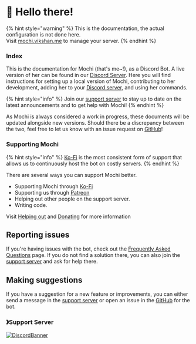 # 👋 Hello there!

{% hint style="warning" %} This is the documentation, the actual configuration
is not done here.\
Visit [mochi.vikshan.me](https://mochi.vikshan.me) to manage your server. {% endhint %}

### Index

This is the documentation for Mochi (that's me\~!), as a Discord Bot. A live
version of her can be found in our
[Discord Server](https://discord.gg/uMgS9evnmv). Here you will find instructions
for setting up a local version of Mochi, contributing to her development, adding
her to your [Discord server](https://discord.gg/uMgS9evnmv), and using her
commands.

{% hint style="info" %} Join our [support server](https://discord.gg/uMgS9evnmv)
to stay up to date on the latest announcements and to get help with Mochi!
{% endhint %}

As Mochi is always considered a work in progress, these documents will be
updated alongside new versions. Should there be a discrepancy between the two,
feel free to let us know with an issue request on
[GitHub](https://github.com/vixshan/mochi)!

### Supporting Mochi

{% hint style="info" %} [Ko-Fi](https://ko-fi.com/vikshan) is the most
consistent form of support that allows us to continuously host the bot on costly
servers. {% endhint %}

There are several ways you can support Mochi better.

- Supporting Mochi through [Ko-Fi](https://ko-fi.com/vikshan)
- Supporting us through [Patreon](https://patreon.com/vikshan)
- Helping out other people on the support server.&#x20;
- Writing code.

Visit [Helping out](mochi/about/helping-out.md) and
[Donating](mochi/about/donating.md) for more information

## Reporting issues

If you're having issues with the bot, check out the
[Frequent](broken-reference)[ly Asked Questions](others/faq.md) page. If you do
not find a solution there, you can also join the
[support server](https://discord.gg/uMgS9evnmv) and ask for help there.

## Making suggestions

If you have a suggestion for a new feature or improvements, you can either send
a message in the [support server](https://discord.gg/uMgS9evnmv) or open an
issue in the [GitHub](https://github.com/vixshan/mochi/issues) for the bot.

### 》Support Server

[![DiscordBanner](https://invidget.switchblade.xyz/uMgS9evnmv)](https://discord.gg/uMgS9evnmv)
